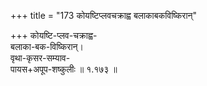 +++
title = "173 कोयष्टिप्लवचक्राह्व बलाकाबकविष्किरान्"

+++
कोयष्टि-प्लव-चक्राह्व-  
बलाका-बक-विष्किरान्।  
वृथा-कृसर-सम्याव-  
पायस+अपूप-शष्कुलीः  ॥ १.१७३ ॥